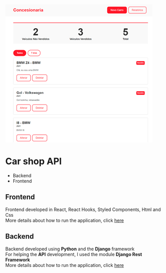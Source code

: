 ![enter image description here](https://raw.githubusercontent.com/d-napoli/tinnova-backend-test/main/5-Cars-API/media/Front-End-Screen-Main.png)
<br>
# Car shop API

- Backend
- Frontend<br>

## Frontend
Frontend developed in React, React Hooks, Styled Components, Html and Css<br>
More details about how to run the application, click [here](https://github.com/d-napoli/car-shop-app/tree/main/front-end)

## Backend
Backend developed using **Python** and the **Django** framework<br>
For helping the **API** development, I used the module **Django Rest Framework**<br>
More details about how to run the application, click [here](https://github.com/d-napoli/car-shop-app/tree/main/back-end)